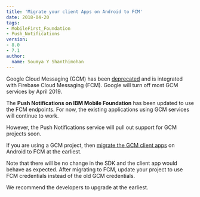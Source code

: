 ```yaml
---
title: 'Migrate your client Apps on Android to FCM'
date: 2018-04-20
tags:
- MobileFirst_Foundation
- Push_Notifications
version:
- 8.0
- 7.1
author:
  name: Soumya Y Shanthimohan
---
```


Google Cloud Messaging (GCM) has been [deprecated](https://developers.google.com/cloud-messaging/faq) and is integrated with Firebase Cloud Messaging (FCM). Google will turn off most GCM services by April 2019.

The **Push Notifications on IBM Mobile Foundation** has been updated to use the FCM endpoints. For now, the existing applications using GCM services will continue to work.

However, the Push Notifications service will pull out support for GCM projects soon.

If you are using a GCM project, then [migrate the GCM client apps](https://developers.google.com/cloud-messaging/android/android-migrate-fcm) on Android to FCM  at the earliest.

Note that there will be no change in the SDK and the client app would behave as expected. After migrating to FCM, update your project to use FCM credentials instead of the old GCM credentials.

We recommend the developers to upgrade at the earliest.




